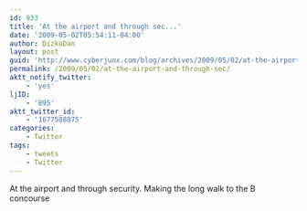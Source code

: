 ```yaml
---
id: 933
title: 'At the airport and through sec...'
date: '2009-05-02T05:54:11-04:00'
author: DizkoDan
layout: post
guid: 'http://www.cyberjunx.com/blog/archives/2009/05/02/at-the-airport-and-through-sec/'
permalink: /2009/05/02/at-the-airport-and-through-sec/
aktt_notify_twitter:
    - 'yes'
ljID:
    - '895'
aktt_twitter_id:
    - '1677588075'
categories:
    - Twitter
tags:
    - tweets
    - Twitter
---
```


At the airport and through security. Making the long walk to the B concourse